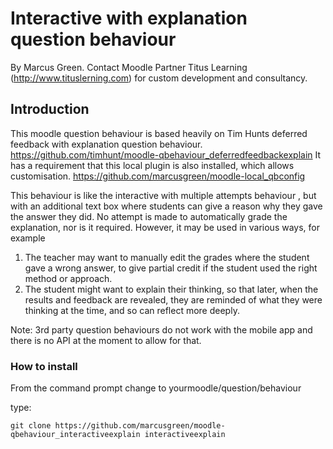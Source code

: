 # Interactive with explanation question behaviour
By Marcus Green.
Contact Moodle Partner Titus Learning (http://www.tituslerning.com) for custom development and consultancy.

## Introduction


This moodle question behaviour is based heavily on Tim Hunts
deferred feedback with explanation question behaviour.
https://github.com/timhunt/moodle-qbehaviour_deferredfeedbackexplain
It has a requirement that this local plugin is also installed, which allows customisation. https://github.com/marcusgreen/moodle-local_qbconfig

This behaviour is  like the interactive with multiple attempts behaviour , but with an additional text box where students can give a reason why they gave the answer they did.
No attempt is made to automatically grade the explanation, nor is it required.
However, it may be used in various ways, for example

1. The teacher may want to manually edit the grades where the student gave a wrong answer, to give partial credit if the student used the right method or approach.
2. The student might want to explain their thinking, so that later, when the results and feedback are revealed, they are reminded of what they were thinking at the time, and so can reflect more deeply.

Note: 3rd party question behaviours do not work with the mobile app and there is no API at the moment to allow for that.

### How to install

From the command prompt change to
yourmoodle/question/behaviour

type:
```
git clone https://github.com/marcusgreen/moodle-qbehaviour_interactiveexplain interactiveexplain

```
